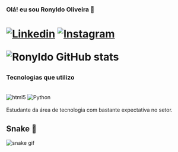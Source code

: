

### Olá! eu sou Ronyldo Oliveira 👋
<h1><h1>

[![Linkedin](https://img.shields.io/badge/LinkedIn-0077B5?style=for-the-badge&logo=linkedin&logoColor=white)](https://www.linkedin.com/in/ronyldo-oliveira/) [![Instagram](https://img.shields.io/badge/Instagram-E4405F?style=for-the-badge&logo=instagram&logoColor=white)](https://www.instagram.com/r.o.n.y.l.d.o/)

![Ronyldo GitHub stats](https://github-readme-stats.vercel.app/api?username=ronynetwork&show_icons=true&theme=onedark)

### **Tecnologias que utilizo**

<div style="display: inline_block"><br/>
<img align="center" alt= "html5" src="https://img.shields.io/badge/HTML5-E34F26?style=for-the-badge&logo=html5&logoColor=white"/>
<img align="center" alt= "Python" src="https://img.shields.io/badge/Python-3776AB?style=for-the-badge&logo=python&logoColor=white"/>

<div><br/>
Estudante da área de tecnologia com bastante expectativa no setor.

## Snake 🐍  

![snake gif](https://github.com/ronynetwork/ronynetwork/blob/output/github-contribution-grid-snake.svg)
